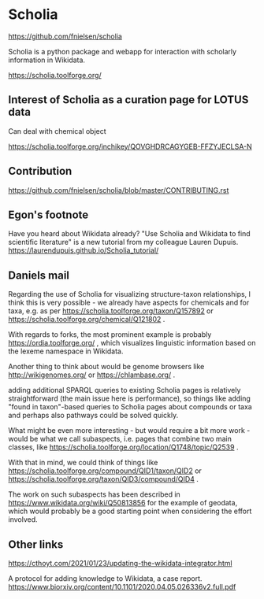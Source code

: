 
# Scholia

https://github.com/fnielsen/scholia

Scholia is a python package and webapp for interaction with scholarly information in Wikidata.

https://scholia.toolforge.org/

## Interest of Scholia as a curation page for LOTUS data

Can deal with chemical object 

https://scholia.toolforge.org/inchikey/QOVGHDRCAGYGEB-FFZYJECLSA-N


## Contribution 

https://github.com/fnielsen/scholia/blob/master/CONTRIBUTING.rst



## Egon's footnote 

Have you heard about Wikidata already? "Use Scholia and Wikidata to find scientific literature" is a new tutorial from my colleague Lauren Dupuis. https://laurendupuis.github.io/Scholia_tutorial/

## Daniels mail

Regarding the use of Scholia for visualizing structure-taxon relationships, I think this is very possible - we already have aspects for chemicals and for taxa, e.g. as per
https://scholia.toolforge.org/taxon/Q157892
or
https://scholia.toolforge.org/chemical/Q121802 .

With regards to forks, the most prominent example is probably
https://ordia.toolforge.org/ ,
which visualizes linguistic information based on the lexeme namespace in Wikidata.

Another thing to think about would be genome browsers like
http://wikigenomes.org/
or
https://chlambase.org/ .


adding additional SPARQL queries to existing Scholia pages is relatively straightforward (the main issue here is performance), so things like adding "found in taxon"-based queries to Scholia pages about compounds or taxa and perhaps also pathways could be solved quickly.

What might be even more interesting - but would require a bit more work - would be what we call subaspects, i.e. pages that combine two main classes, like https://scholia.toolforge.org/location/Q1748/topic/Q2539 .

With that in mind, we could think of things like
https://scholia.toolforge.org/compound/QID1/taxon/QID2
or
https://scholia.toolforge.org/taxon/QID3/compound/QID4 .

The work on such subaspects has been described in
https://www.wikidata.org/wiki/Q50813856 for the example of geodata,
which would probably be a good starting point when considering the effort involved.



## Other links

https://cthoyt.com/2021/01/23/updating-the-wikidata-integrator.html

A protocol for adding knowledge to Wikidata, a case report.
https://www.biorxiv.org/content/10.1101/2020.04.05.026336v2.full.pdf

